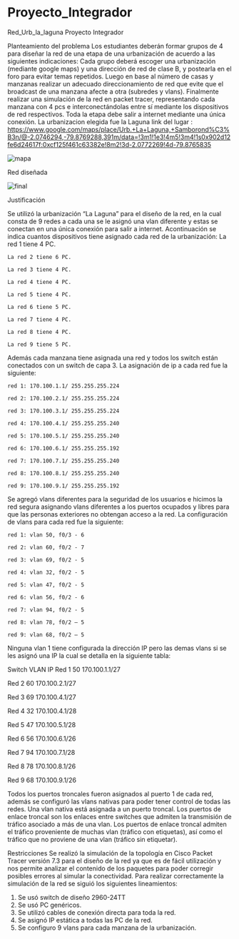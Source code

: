 # Proyecto_Integrador
Red_Urb_la_laguna
Proyecto Integrador

Planteamiento del problema
Los estudiantes deberán formar grupos de 4 para diseñar la red de una etapa de una urbanización de acuerdo a las siguientes indicaciones: Cada grupo deberá escoger una urbanización (mediante google maps) y una dirección de red de clase B, y postearla en el foro para evitar temas repetidos. Luego en base al número de casas y manzanas realizar un adecuado direccionamiento de red que evite que el broadcast de una manzana afecte a otra (subredes y vlans). Finalmente realizar una simulación de la red en packet tracer, representando cada manzana con 4 pcs e interconectándolas entre sí mediante los dispositivos de red respectivos. Toda la etapa debe salir a internet mediante una única conexión.
La  urbanizacion elegida fue la Laguna
link del lugar :  https://www.google.com/maps/place/Urb.+La+Laguna,+Samborond%C3%B3n/@-2.0746294,-79.8769288,391m/data=!3m1!1e3!4m5!3m4!1s0x902d12fe6d24617f:0xcf125f461c63382e!8m2!3d-2.0772269!4d-79.8765835


![mapa](https://user-images.githubusercontent.com/60244917/75835823-f4612300-5d8d-11ea-8330-cba87399496a.PNG)

Red diseñada
 
 
![final](https://user-images.githubusercontent.com/60244917/75836287-6b4aeb80-5d8f-11ea-9255-e40aa53d6b94.jpg)
 
 
Justificación

Se utilizó la urbanización “La Laguna” para el diseño de la red, en la cual consta de 9 redes a cada una se le asignó una vlan diferente y estas se conectan en una única conexión para salir a internet.
Acontinuación se indica cuantos dispositivos tiene asignado cada red de la urbanización:
 	La red 1 tiene 4 PC.
  
 	La red 2 tiene 6 PC.
  
 	La red 3 tiene 4 PC.
  
 	La red 4 tiene 4 PC.
  
 	La red 5 tiene 4 PC.
  
 	La red 6 tiene 5 PC.
  
 	La red 7 tiene 4 PC.
  
 	La red 8 tiene 4 PC.
  
 	La red 9 tiene 5 PC.

Además cada manzana tiene asignada una red y todos los switch están conectados con un switch de capa 3. La asignación de ip a cada red fue la siguiente:

 	red 1: 170.100.1.1/ 255.255.255.224
  
 	red 2: 170.100.2.1/ 255.255.255.224
  
 	red 3: 170.100.3.1/ 255.255.255.224
  
 	red 4: 170.100.4.1/ 255.255.255.240
  
 	red 5: 170.100.5.1/ 255.255.255.240
  
 	red 6: 170.100.6.1/ 255.255.255.192
  
 	red 7: 170.100.7.1/ 255.255.255.240
  
 	red 8: 170.100.8.1/ 255.255.255.240
  
 	red 9: 170.100.9.1/ 255.255.255.192

Se agregó vlans diferentes para la seguridad de los usuarios e hicimos la red segura asignando vlans diferentes a los puertos ocupados y libres para que las personas exteriores no obtengan acceso a la red. La configuración de vlans para cada red fue la siguiente:

 	red 1: vlan 50, f0/3 - 6
  
 	red 2: vlan 60, f0/2 - 7
  
 	red 3: vlan 69, f0/2 - 5
  
 	red 4: vlan 32, f0/2 - 5
  
 	red 5: vlan 47, f0/2 - 5
  
 	red 6: vlan 56, f0/2 - 6
  
 	red 7: vlan 94, f0/2 - 5
  
 	red 8: vlan 78, f0/2 – 5
  
 	red 9: vlan 68, f0/2 – 5
  
Ninguna vlan 1 tiene configurada la dirección IP pero las demas vlans si se les asignó una IP la cual se detalla en la siguiente tabla:

Switch	VLAN	IP
Red 1	50	170.100.1.1/27

Red 2	60	170.100.2.1/27

Red 3	69	170.100.4.1/27

Red 4	32	170.100.4.1/28

Red 5	47	170.100.5.1/28

Red 6	56	170.100.6.1/26

Red 7	94	170.100.7.1/28

Red 8	78	170.100.8.1/26

Red 9	68	170.100.9.1/26

Todos los puertos troncales fueron asignados al puerto 1 de cada red, además se configuró las vlans nativas para poder tener control de todas las redes.
Una vlan nativa está asignada a un puerto troncal. Los puertos de enlace troncal son los enlaces entre switches que admiten la transmisión de tráfico asociado a más de una vlan. Los puertos de enlace troncal admiten el tráfico proveniente de muchas vlan (tráfico con etiquetas), así como el tráfico que no proviene de una vlan (tráfico sin etiquetar).

Restricciones
Se realizó la simulación de la topología en Cisco Packet Tracer versión 7.3 para el diseño de la red ya que es de fácil utilización y nos permite analizar el contenido de los paquetes para poder corregir posibles errores al simular la conectividad.
Para realizar correctamente la simulación de la red se siguió los siguientes lineamientos:
1.	Se usó switch de diseño 2960-24TT
2.	Se usó PC genéricos.
3.	Se utilizó cables de conexión directa para toda la red.
4.	Se asignó IP estática a todas las PC de la red.
5.	Se configuro 9 vlans para cada manzana de la urbanización.

